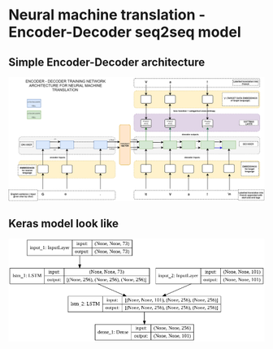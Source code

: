 # Neural machine translation - Encoder-Decoder seq2seq model

## Simple Encoder-Decoder architecture
![](https://github.com/abhiWriteCode/Seq2Seq-modeling/blob/master/simple%20seq2seq%20model/encoder-decoder.png)

## Keras model look like
![](https://github.com/abhiWriteCode/Seq2Seq-modeling/blob/master/simple%20seq2seq%20model/char_level_model_achitecture.png)

